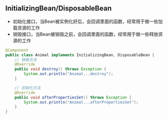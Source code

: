 ## InitializingBean/DisposableBean

- 初始化接口，当Bean被实例化好后，会回调里面的函数，经常用于做一些加载资源的工作
- 销毁接口，当Bean被销毁之前，会回调里面的函数，经常用于做一些释放资源的工作

```java
@Component
public class Animal implements InitializingBean, DisposableBean {
    // 销毁方法
    @Override
    public void destroy() throws Exception {
        System.out.println("Animal...destroy");
    }

    // 初始化方法
    @Override
    public void afterPropertiesSet() throws Exception {
        System.out.println("Animal...afterPropertiesSet");
    }
}
```